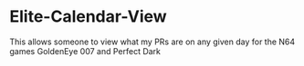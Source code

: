 # Elite-Calendar-View
This allows someone to view what my PRs are on any given day for the N64 games GoldenEye 007 and Perfect Dark
